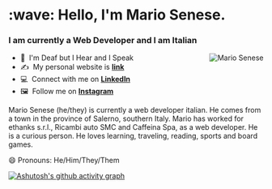 <h1 align="left" id="suhailkakar-title">:wave: Hello, I'm Mario Senese.</h1>
<h3 align="left">I am currently a Web Developer and I am Italian</h3>

<a href="#suhailkakar-title">
  <img src="https://github-readme-stats.vercel.app/api?username=MarioSenese&show_icons=true&theme=github_dark&count_private=true&include_all_commits=true" alt="Mario Senese" align="right" />
</a>

- :ear_with_hearing_aid: &nbsp;I'm Deaf but I Hear and I Speak
- :writing_hand: &nbsp;My personal website is **[link]**
- :computer: &nbsp;Connect with me on **[LinkedIn]**
- :framed_picture: &nbsp;Follow me on **[Instagram]**


Mario Senese (he/they) is currently a web developer italian. He comes from a town in the province of Salerno, southern Italy. Mario has worked for ethanks s.r.l., Ricambi auto SMC and Caffeina Spa, as a web developer. He is a curious person. He loves learning, traveling, reading, sports and board games.

😄 Pronouns: He/Him/They/Them

[![Ashutosh's github activity graph](https://github-readme-activity-graph.cyclic.app/graph?username=MarioSenese&bg_color=0d1117&color=ffffff&line=1f63ea&point=1f6fea&area=true&hide_border=true)](https://github.com/ashutosh00710/github-readme-activity-graph)

[linkedin]: https://www.linkedin.com/in/mario-senese/ "LinkedIn"
[instagram]: https://www.instagram.com/senese.mario/ "Instagram"
[tiktok]: https://www.tiktok.com/@joekarlsson "Instagram"
[link]: https://mariosenese.github.io/ "Mario Senese"
